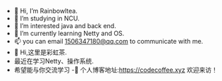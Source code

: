 - 👋 Hi, I’m Rainbowltea.
- 🏫 I’m studying in NCU.
- 👀 I’m interested java and back end.
- 🌱 I’m currently learning Netty and OS.
- 📫 you can email 1506347180@qq.com to communicate with me.
- 🌈 Hi,这里是彩虹茶.
-    最近在学习Netty、操作系统.
-    希望能与你交流学习
-🍒 个人博客地址:https://codecoffee.xyz 欢迎来访！
<!---
Rainbowltea/Rainbowltea is a ✨ special ✨ repository because its `README.md` (this file) appears on your GitHub profile.
You can click the Preview link to take a look at your changes.
--->
